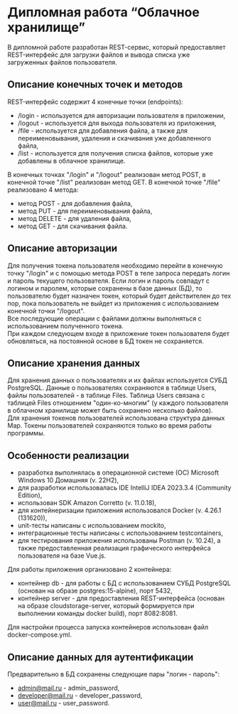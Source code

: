 # Дипломная работа “Облачное хранилище”  

В дипломной работе разработан REST-сервис, который предоставляет REST-интерфейс для загрузки файлов и вывода списка уже загруженных файлов пользователя.  

## Описание конечных точек и методов  

REST-интерфейс содержит 4 конечные точки (endpoints):  
  * /login - используется для авторизации пользователя в приложении,  
  * /logout - используется для выхода пользователя из приложения,  
  * /file - используется для добавления файла, а также для переименовывания, удаления и скачивания уже добавленного файла,  
  * /list - используется для получения списка файлов, которые уже добавлены в облачное хранилище.  

В конечных точках "/login" и "/logout" реализован метод POST, в конечной точке "/list" реализован метод GET. В конечной точке "/file" реализовано 4 метода:  
  * метод POST - для добавления файла,  
  * метод PUT - для переименовывания файла,  
  * метод DELETE - для удаления файла,  
  * метод GET - для скачивания файла.  

## Описание авторизации  

Для получения токена пользователя необходимо перейти в конечную точку "/login" и с помощью метода POST в теле запроса передать логин и пароль текущего пользователя. Если логин и пароль совпадут с логином и паролем, которые сохранены в базе данных (БД), то пользователю будет назначен токен, который будет действителен до тех пор, пока пользователь не выйдет из приложения с использованием конечной точки "/logout".  
Все последующие операции с файлами должны выполняться с использованием полученного токена.  
При каждом следующем входе в приложение токен пользователя будет обновляться, на постоянной основе в БД токен не сохраняется.  

## Описание хранения данных  

Для хранения данных о пользователях и их файлах используется СУБД PostgreSQL. Данные о пользователях сохраняются в таблице Users, файлы пользователей - в таблице Files. Таблица Users связана с таблицей Files отношением "один-ко-многим" (у каждого пользователя в облачном хранилище может быть сохранено несколько файлов).  
Для хранения токенов пользователей использована структура данных Map. Токены пользователей сохраняются только во время работы программы.  

## Особенности реализации  

  * разработка выполнялась в операционной системе (ОС) Microsoft Windows 10 Домашняя (v. 22H2),  
  * для разработки использовалась IDE IntelliJ IDEA 2023.3.4 (Community Edition),  
  * использован SDK Amazon Corretto (v. 11.0.18),  
  * для контейнеризации приложения использовался Docker (v. 4.26.1 (131620)),
  * unit-тесты написаны с использованием mockito,
  * интеграционные тесты написаны с использованием testcontainers,
  * для тестирования приложения использованы Postman (v. 10.24), а также предоставленная реализация графического интерфейса пользователя на базе Vue.js.  

Для работы приложения организовано 2 контейнера:  
  * контейнер db - для работы с БД с использованием СУБД PostgreSQL (основан на образе postgres:15-alpine), порт 5432,   
  * контейнер server - для предоставления REST-интерфейса (основан на образе cloudstorage-server, который формируется при выполнении команды docker build), порт 8082:8081.  

Для настройки процесса запуска контейнеров использован файл docker-compose.yml.

## Описание данных для аутентификации  

Предварительно в БД сохранены следующие пары "логин - пароль":  
  * admin@mail.ru - admin_password,  
  * developer@mail.ru - developer_password,
  * user@mail.ru - user_password.